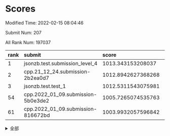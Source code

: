 # Scores

Modified Time: 2022-02-15 08:04:46

Submit Num: 207

All Rank Num: 197037

| rank |               submit               |       score        |       sigma        | pk_num |
| :--- | :--------------------------------- | :----------------- | :----------------- | :----- |
| 1    | jsonzb.test.submission_level_4     | 1013.343153208037  | 0.8266084023935887 | 3810   |
| 2    | cpp.21_12_24.submission-2b2ea0d7   | 1012.8942627368268 | 0.7983442340699446 | 3806   |
| 3    | jsonzb.test.test_1                 | 1012.5311543075981 | 0.8050421998386488 | 3810   |
| 54   | cpp.2022_01_09.submission-5b0e3de2 | 1005.7265074535763 | 0.7257813411153107 | 3806   |
| 61   | cpp.2022_01_09.submission-816672bd | 1003.9932057596842 | 0.7101032899862426 | 3807   |


<details>
<summary>全部</summary>

| rank |                 submit                 |       score        |       sigma        | pk_num |
| :--- | :------------------------------------- | :----------------- | :----------------- | :----- |
| 1    | jsonzb.test.submission_level_4         | 1013.343153208037  | 0.8266084023935887 | 3810   |
| 2    | cpp.21_12_24.submission-2b2ea0d7       | 1012.8942627368268 | 0.7983442340699446 | 3806   |
| 3    | jsonzb.test.test_1                     | 1012.5311543075981 | 0.8050421998386488 | 3810   |
| 4    | gobigger.level_3.submission_level_3_20 | 1012.1291185465504 | 0.781953342961711  | 3808   |
| 5    | gobigger.level_3.submission_level_3_4  | 1011.8453313708843 | 0.78456244043076   | 3806   |
| 6    | gobigger.level_3.submission_level_3_48 | 1011.4551864303241 | 0.7807645566069525 | 3810   |
| 7    | gobigger.level_3.submission_level_3_23 | 1011.1561247957341 | 0.757058492808495  | 3808   |
| 8    | gobigger.level_3.submission_level_3_22 | 1011.101979882629  | 0.7854251788584309 | 3807   |
| 9    | gobigger.level_3.submission_level_3_13 | 1010.8830703897127 | 0.7825365510147062 | 3810   |
| 10   | gobigger.level_3.submission_level_3_19 | 1010.7424302308394 | 0.7562182071666408 | 3808   |
| 11   | gobigger.level_3.submission_level_3_40 | 1010.7347903823212 | 0.7645008265064999 | 3812   |
| 12   | gobigger.level_3.submission_level_3_12 | 1010.6813281638786 | 0.7673479682820348 | 3810   |
| 13   | gobigger.level_3.submission_level_3_11 | 1010.6577812640576 | 0.7636884249346538 | 3809   |
| 14   | gobigger.level_3.submission_level_3_14 | 1010.6419814144576 | 0.7875943752891137 | 3805   |
| 15   | gobigger.level_3.submission_level_3_8  | 1010.5403741570465 | 0.7692020908570704 | 3803   |
| 16   | gobigger.level_3.submission_level_3_2  | 1010.5273414052427 | 0.7698417857544837 | 3808   |
| 17   | gobigger.level_3.submission_level_3_44 | 1010.520185770689  | 0.7466756571336235 | 3808   |
| 18   | gobigger.level_3.submission_level_3_45 | 1010.5053522477598 | 0.7697219887834493 | 3805   |
| 19   | gobigger.level_3.submission_level_3_47 | 1010.4632117526401 | 0.7517281211453024 | 3813   |
| 20   | gobigger.level_3.submission_level_3_49 | 1010.4108856168905 | 0.7647144892872381 | 3811   |
| 21   | gobigger.level_3.submission_level_3_0  | 1010.3329750861786 | 0.7698184372714286 | 3807   |
| 22   | gobigger.level_3.submission_level_3_38 | 1010.2685507917039 | 0.7570981576995168 | 3807   |
| 23   | gobigger.level_3.submission_level_3_28 | 1010.1925589290767 | 0.7739294138452242 | 3809   |
| 24   | gobigger.level_3.submission_level_3_29 | 1010.1602086659553 | 0.7500849884317614 | 3810   |
| 25   | gobigger.level_3.submission_level_3_24 | 1010.1254399754232 | 0.752893782509416  | 3803   |
| 26   | gobigger.level_3.submission_level_3_17 | 1010.1090626623015 | 0.7805855838496342 | 3807   |
| 27   | gobigger.level_3.submission_level_3_37 | 1010.0058864254407 | 0.7594644946629909 | 3802   |
| 28   | gobigger.level_3.submission_level_3_10 | 1009.9912222105855 | 0.7567840892559521 | 3814   |
| 29   | gobigger.level_3.submission_level_3_34 | 1009.9797709858774 | 0.7533256838108274 | 3804   |
| 30   | gobigger.level_3.submission_level_3_46 | 1009.8737880326769 | 0.755611345366582  | 3809   |
| 31   | gobigger.level_3.submission_level_3_30 | 1009.7658546878865 | 0.752182672999657  | 3810   |
| 32   | gobigger.level_3.submission_level_3_9  | 1009.7293793293153 | 0.77621379026602   | 3805   |
| 33   | gobigger.level_3.submission_level_3_7  | 1009.7147824303363 | 0.7526160794195272 | 3806   |
| 34   | gobigger.level_3.submission_level_3_3  | 1009.7132494022284 | 0.7528604231844156 | 3806   |
| 35   | gobigger.level_3.submission_level_3_35 | 1009.6901194793973 | 0.7837009959410862 | 3807   |
| 36   | gobigger.level_3.submission_level_3_41 | 1009.6774245283018 | 0.7609530781213552 | 3810   |
| 37   | gobigger.level_3.submission_level_3_25 | 1009.5509794575049 | 0.7580058090036735 | 3803   |
| 38   | gobigger.level_3.submission_level_3_39 | 1009.5354515297661 | 0.7254786132037746 | 3805   |
| 39   | gobigger.level_3.submission_level_3_1  | 1009.4758740559538 | 0.7455523337608047 | 3808   |
| 40   | gobigger.level_3.submission_level_3_21 | 1009.4685561287276 | 0.732961824779659  | 3807   |
| 41   | gobigger.level_3.submission_level_3_42 | 1009.2577453583643 | 0.759729220852846  | 3814   |
| 42   | gobigger.level_3.submission_level_3_31 | 1009.1446506689028 | 0.7435717344915648 | 3804   |
| 43   | gobigger.level_3.submission_level_3_5  | 1009.0676968580293 | 0.7542513828473948 | 3804   |
| 44   | gobigger.level_3.submission_level_3_26 | 1009.0298006232247 | 0.7420563850532671 | 3802   |
| 45   | gobigger.level_3.submission_level_3_36 | 1009.0132309154257 | 0.7393857795808791 | 3810   |
| 46   | gobigger.level_3.submission_level_3_16 | 1008.9475745900565 | 0.7537888662948699 | 3808   |
| 47   | gobigger.level_3.submission_level_3_18 | 1008.9337819442555 | 0.7527093655555537 | 3810   |
| 48   | gobigger.level_3.submission_level_3_32 | 1008.9117603385941 | 0.733757743550809  | 3809   |
| 49   | gobigger.level_3.submission_level_3_27 | 1008.8960001205232 | 0.7488355198521366 | 3808   |
| 50   | gobigger.level_3.submission_level_3_43 | 1008.8924228234032 | 0.7403912630007946 | 3809   |
| 51   | gobigger.level_3.submission_level_3_6  | 1008.2037292798254 | 0.7439065632414803 | 3809   |
| 52   | gobigger.level_3.submission_level_3_15 | 1008.0590791416191 | 0.7393327251309205 | 3809   |
| 53   | gobigger.level_3.submission_level_3_33 | 1007.9436481598067 | 0.7541338188857574 | 3811   |
| 54   | cpp.2022_01_09.submission-5b0e3de2     | 1005.7265074535763 | 0.7257813411153107 | 3806   |
| 55   | gobigger.level_1.submission_level_1_44 | 1005.3109872363004 | 0.7306738008738994 | 3808   |
| 56   | gobigger.level_1.submission_level_1_29 | 1005.1434917914544 | 0.7180274477367563 | 3808   |
| 57   | gobigger.level_1.submission_level_1_23 | 1004.560437913519  | 0.7228962017095587 | 3810   |
| 58   | gobigger.level_1.submission_level_1_8  | 1004.1178336471957 | 0.7165841403371613 | 3804   |
| 59   | gobigger.level_1.submission_level_1_21 | 1004.111461718167  | 0.7300194596526826 | 3806   |
| 60   | gobigger.level_1.submission_level_1_22 | 1004.015746523374  | 0.7183213338017924 | 3803   |
| 61   | cpp.2022_01_09.submission-816672bd     | 1003.9932057596842 | 0.7101032899862426 | 3807   |
| 62   | gobigger.level_1.submission_level_1_13 | 1003.984629804365  | 0.7160531812809929 | 3811   |
| 63   | gobigger.level_1.submission_level_1_40 | 1003.9569264539035 | 0.7274531014478864 | 3805   |
| 64   | gobigger.level_1.submission_level_1_25 | 1003.8989323576368 | 0.7111852964789072 | 3808   |
| 65   | gobigger.level_1.submission_level_1_11 | 1003.8862625401891 | 0.7150891020429075 | 3801   |
| 66   | gobigger.level_1.submission_level_1_33 | 1003.7597189916476 | 0.7245626239042653 | 3809   |
| 67   | gobigger.level_1.submission_level_1_45 | 1003.7507738620836 | 0.7334730940461177 | 3808   |
| 68   | gobigger.level_1.submission_level_1_31 | 1003.7160062971159 | 0.7149917809292126 | 3805   |
| 69   | gobigger.level_1.submission_level_1_14 | 1003.6701003483721 | 0.7128356305459587 | 3808   |
| 70   | gobigger.level_1.submission_level_1_10 | 1003.5786440604388 | 0.7125368957444717 | 3808   |
| 71   | gobigger.level_1.submission_level_1_35 | 1003.5388739668839 | 0.7229091480898163 | 3808   |
| 72   | gobigger.level_1.submission_level_1_19 | 1003.5129242785652 | 0.7251093906027526 | 3806   |
| 73   | gobigger.level_1.submission_level_1_41 | 1003.4628315604082 | 0.7110037280856273 | 3806   |
| 74   | gobigger.level_1.submission_level_1_5  | 1003.4162838211433 | 0.716974254731528  | 3804   |
| 75   | gobigger.level_1.submission_level_1_17 | 1003.3824645869183 | 0.7044370392598992 | 3811   |
| 76   | gobigger.level_1.submission_level_1_26 | 1003.364250763689  | 0.7226193810399627 | 3808   |
| 77   | gobigger.level_1.submission_level_1_36 | 1003.3320142166478 | 0.7065270286718532 | 3803   |
| 78   | gobigger.level_1.submission_level_1_27 | 1003.2475274805083 | 0.7206140592900782 | 3809   |
| 79   | gobigger.level_1.submission_level_1_49 | 1003.1525480836268 | 0.7226116128776846 | 3809   |
| 80   | gobigger.level_1.submission_level_1_39 | 1003.1277638054491 | 0.7226985731512817 | 3802   |
| 81   | gobigger.level_1.submission_level_1_12 | 1003.1166231810599 | 0.7059671118618042 | 3805   |
| 82   | gobigger.level_1.submission_level_1_0  | 1003.0199790989086 | 0.7062822081313131 | 3808   |
| 83   | gobigger.level_1.submission_level_1_38 | 1002.9752818478812 | 0.7297315038235348 | 3811   |
| 84   | gobigger.level_1.submission_level_1_32 | 1002.9612057467056 | 0.7236820918699967 | 3809   |
| 85   | gobigger.level_1.submission_level_1_1  | 1002.9610212752015 | 0.7228829240685086 | 3806   |
| 86   | gobigger.level_1.submission_level_1_30 | 1002.8708353988461 | 0.7190318430836075 | 3806   |
| 87   | gobigger.level_1.submission_level_1_16 | 1002.8657087182852 | 0.7093286233483295 | 3805   |
| 88   | gobigger.level_1.submission_level_1_46 | 1002.8601705535956 | 0.7078486856035169 | 3804   |
| 89   | gobigger.level_1.submission_level_1_20 | 1002.8397452176441 | 0.7216189730254596 | 3809   |
| 90   | gobigger.level_1.submission_level_1_24 | 1002.787650829319  | 0.7171907437557686 | 3804   |
| 91   | gobigger.level_1.submission_level_1_48 | 1002.7568183715971 | 0.707421417597292  | 3813   |
| 92   | gobigger.level_1.submission_level_1_34 | 1002.7506265721954 | 0.7139344724966753 | 3805   |
| 93   | gobigger.level_1.submission_level_1_28 | 1002.7389625016109 | 0.7157722583700308 | 3811   |
| 94   | gobigger.level_1.submission_level_1_3  | 1002.654262343971  | 0.7115850706944241 | 3808   |
| 95   | gobigger.level_1.submission_level_1_9  | 1002.6339646758279 | 0.7102323962199989 | 3803   |
| 96   | gobigger.level_1.submission_level_1_43 | 1002.4895662132179 | 0.7240629009447385 | 3810   |
| 97   | gobigger.level_1.submission_level_1_18 | 1002.4441248439234 | 0.7118742953704676 | 3808   |
| 98   | gobigger.level_1.submission_level_1_42 | 1002.4114193925175 | 0.7278015854480747 | 3813   |
| 99   | gobigger.level_1.submission_level_1_37 | 1002.355046505931  | 0.7174154169362251 | 3805   |
| 100  | gobigger.level_1.submission_level_1_2  | 1002.2763207507662 | 0.7120263284846952 | 3806   |
| 101  | gobigger.level_1.submission_level_1_6  | 1002.1485532287692 | 0.7223906692769386 | 3805   |
| 102  | gobigger.level_1.submission_level_1_47 | 1001.8527889380939 | 0.714968807171866  | 3809   |
| 103  | gobigger.level_1.submission_level_1_15 | 1001.7855110977338 | 0.7054699050714497 | 3804   |
| 104  | gobigger.level_1.submission_level_1_4  | 1001.3383452117772 | 0.7132815910823814 | 3807   |
| 105  | gobigger.level_1.submission_level_1_7  | 1001.2999071224202 | 0.7148386578404703 | 3813   |
| 106  | gobigger.random.submission_random_17   | 997.493297024599   | 0.7162996603651935 | 3807   |
| 107  | gobigger.random.submission_random_47   | 997.281937048197   | 0.7065484906581415 | 3812   |
| 108  | gobigger.random.submission_random_35   | 996.9369856082019  | 0.7081709866448509 | 3809   |
| 109  | gobigger.random.submission_random_29   | 996.9309515065285  | 0.7102004336664666 | 3805   |
| 110  | gobigger.random.submission_random_42   | 996.8997237130708  | 0.7257434589451941 | 3810   |
| 111  | gobigger.random.submission_random_12   | 996.8088652290575  | 0.702003236099464  | 3807   |
| 112  | gobigger.random.submission_random_34   | 996.7718559529926  | 0.7012003004586375 | 3812   |
| 113  | gobigger.random.submission_random_0    | 996.660302453693   | 0.7186961173954176 | 3804   |
| 114  | gobigger.random.submission_random_2    | 996.530960596839   | 0.7187083470418634 | 3809   |
| 115  | gobigger.random.submission_random_49   | 996.5304742567088  | 0.6963725656218145 | 3809   |
| 116  | gobigger.random.submission_random_8    | 996.5122816736532  | 0.7096731651530027 | 3808   |
| 117  | gobigger.random.submission_random_37   | 996.4487068648746  | 0.7067868050255888 | 3804   |
| 118  | gobigger.random.submission_random_19   | 996.4207692247631  | 0.7113353760910092 | 3805   |
| 119  | gobigger.random.submission_random_26   | 996.3516895371828  | 0.7147714299931366 | 3812   |
| 120  | gobigger.random.submission_random_21   | 996.3481223262577  | 0.7102930660956833 | 3805   |
| 121  | gobigger.random.submission_random_13   | 996.342503066969   | 0.7089795043480832 | 3805   |
| 122  | gobigger.random.submission_random_18   | 996.3421942191534  | 0.7042767962127423 | 3806   |
| 123  | gobigger.random.submission_random_25   | 996.313580333371   | 0.7110111873196353 | 3811   |
| 124  | gobigger.random.submission_random_32   | 996.2768939415163  | 0.6881526548122417 | 3809   |
| 125  | gobigger.random.submission_random_15   | 996.1968827312052  | 0.7165569411883724 | 3805   |
| 126  | gobigger.random.submission_random_39   | 996.171882041209   | 0.7224064603283057 | 3809   |
| 127  | gobigger.random.submission_random_44   | 996.1360601713371  | 0.7143152034206856 | 3806   |
| 128  | gobigger.random.submission_random_11   | 996.0373351797998  | 0.7159410679592886 | 3806   |
| 129  | gobigger.random.submission_random_30   | 996.0280039477854  | 0.7065662402993087 | 3814   |
| 130  | gobigger.random.submission_random_43   | 995.9514854021492  | 0.6996234283386984 | 3809   |
| 131  | gobigger.random.submission_random_31   | 995.9398041025812  | 0.7075229758687325 | 3802   |
| 132  | gobigger.random.submission_random_16   | 995.909958921848   | 0.7028623580916548 | 3810   |
| 133  | gobigger.random.submission_random_46   | 995.9023739847717  | 0.7066925420357022 | 3809   |
| 134  | gobigger.random.submission_random_45   | 995.7934880326547  | 0.7171997090439884 | 3809   |
| 135  | gobigger.random.submission_random_7    | 995.7923341587107  | 0.7164994008907053 | 3811   |
| 136  | gobigger.random.submission_random_6    | 995.7746262139727  | 0.7101067751780954 | 3812   |
| 137  | gobigger.random.submission_random_33   | 995.7707724142923  | 0.7003196321933963 | 3807   |
| 138  | gobigger.random.submission_random_1    | 995.7385844479036  | 0.7121817703016159 | 3804   |
| 139  | gobigger.random.submission_random_24   | 995.7320764310163  | 0.711283703580147  | 3811   |
| 140  | gobigger.random.submission_random_27   | 995.7038986233259  | 0.7259297978681947 | 3815   |
| 141  | gobigger.random.submission_random_3    | 995.7031417678477  | 0.7043231128833042 | 3809   |
| 142  | gobigger.random.submission_random_48   | 995.693424103287   | 0.7144819850546197 | 3808   |
| 143  | gobigger.random.submission_random_41   | 995.6361589295149  | 0.7005295931014194 | 3812   |
| 144  | gobigger.random.submission_random_14   | 995.6272162670602  | 0.7132069150759789 | 3801   |
| 145  | gobigger.random.submission_random_10   | 995.619707627373   | 0.6925733766157521 | 3812   |
| 146  | gobigger.random.submission_random_38   | 995.6134980607786  | 0.7051854600008843 | 3808   |
| 147  | gobigger.random.submission_random_36   | 995.5945536259045  | 0.7130763388413814 | 3810   |
| 148  | gobigger.random.submission_random_5    | 995.5709686346582  | 0.7074153032445721 | 3808   |
| 149  | gobigger.random.submission_random_23   | 995.4235665346978  | 0.7150674078387504 | 3806   |
| 150  | gobigger.random.submission_random_28   | 995.3762787780101  | 0.7192385437904714 | 3807   |
| 151  | gobigger.random.submission_random_4    | 995.3045958586994  | 0.7123697030116315 | 3803   |
| 152  | gobigger.random.submission_random_40   | 995.0893198840745  | 0.7282331803856142 | 3808   |
| 153  | gobigger.random.submission_random_9    | 994.8122916889805  | 0.7299029362093851 | 3807   |
| 154  | gobigger.random.submission_random_22   | 994.5782378990227  | 0.7063912422035982 | 3808   |
| 155  | gobigger.random.submission_random_20   | 994.5587399950343  | 0.7056074042203913 | 3808   |
| 156  | gobigger.level_2.submission_level_2_34 | 994.1968560538153  | 0.7211149152311208 | 3805   |
| 157  | gobigger.level_2.submission_level_2_48 | 994.146827806978   | 0.7324688145536271 | 3804   |
| 158  | gobigger.level_2.submission_level_2_5  | 994.1204955298545  | 0.7412166129554675 | 3811   |
| 159  | gobigger.level_2.submission_level_2_6  | 994.0019419270576  | 0.7117015381404161 | 3805   |
| 160  | gobigger.level_2.submission_level_2_14 | 993.6676692225017  | 0.7317979650198801 | 3803   |
| 161  | gobigger.level_2.submission_level_2_2  | 993.2878387589516  | 0.7216373509609519 | 3812   |
| 162  | gobigger.level_2.submission_level_2_37 | 993.2875980875219  | 0.7338384682258388 | 3806   |
| 163  | gobigger.level_2.submission_level_2_1  | 993.0776103310803  | 0.7301436488721356 | 3805   |
| 164  | gobigger.level_2.submission_level_2_46 | 993.0474054053035  | 0.721051109761487  | 3802   |
| 165  | gobigger.level_2.submission_level_2_19 | 992.9199639797451  | 0.7282311645267217 | 3802   |
| 166  | gobigger.level_2.submission_level_2_20 | 992.8595371412952  | 0.7328655841376208 | 3805   |
| 167  | gobigger.level_2.submission_level_2_31 | 992.8014866752538  | 0.7290125077287235 | 3808   |
| 168  | gobigger.level_2.submission_level_2_42 | 992.7723594501629  | 0.7473969953929902 | 3807   |
| 169  | gobigger.level_2.submission_level_2_8  | 992.6158701936666  | 0.7349411618818423 | 3803   |
| 170  | gobigger.level_2.submission_level_2_36 | 992.6150651820031  | 0.7626564950755942 | 3805   |
| 171  | gobigger.level_2.submission_level_2_24 | 992.5334557377265  | 0.743940586010208  | 3807   |
| 172  | gobigger.level_2.submission_level_2_4  | 992.4516576128085  | 0.7483172078203679 | 3807   |
| 173  | gobigger.level_2.submission_level_2_17 | 992.4085593378635  | 0.745236240158637  | 3808   |
| 174  | gobigger.level_2.submission_level_2_10 | 992.4048474462301  | 0.7386533486165632 | 3799   |
| 175  | gobigger.level_2.submission_level_2_11 | 992.3221779397825  | 0.7530307423915207 | 3805   |
| 176  | gobigger.level_2.submission_level_2_39 | 992.3176130263688  | 0.7256038092786471 | 3808   |
| 177  | gobigger.level_2.submission_level_2_33 | 992.2947039674507  | 0.7317959090551441 | 3814   |
| 178  | gobigger.level_2.submission_level_2_28 | 992.2938809865104  | 0.7480499032444843 | 3808   |
| 179  | gobigger.level_2.submission_level_2_7  | 992.2871234028258  | 0.7444693190196484 | 3806   |
| 180  | gobigger.level_2.submission_level_2_45 | 992.2700335269965  | 0.730829150414948  | 3806   |
| 181  | gobigger.level_2.submission_level_2_38 | 992.0135569796068  | 0.7404233002129021 | 3809   |
| 182  | gobigger.level_2.submission_level_2_9  | 991.9518964759111  | 0.7234285019233427 | 3802   |
| 183  | gobigger.level_2.submission_level_2_40 | 991.9359248533251  | 0.7557174820547726 | 3807   |
| 184  | gobigger.level_2.submission_level_2_26 | 991.8805564884323  | 0.7631220482076951 | 3813   |
| 185  | gobigger.level_2.submission_level_2_23 | 991.8213936309764  | 0.7320172733614596 | 3811   |
| 186  | gobigger.level_2.submission_level_2_29 | 991.8103393020479  | 0.7538126445423962 | 3809   |
| 187  | gobigger.level_2.submission_level_2_27 | 991.7397024267933  | 0.7408261887534575 | 3812   |
| 188  | gobigger.level_2.submission_level_2_3  | 991.6976524849291  | 0.754110565735183  | 3810   |
| 189  | gobigger.level_2.submission_level_2_47 | 991.6031986409558  | 0.7497015427796334 | 3811   |
| 190  | gobigger.level_2.submission_level_2_15 | 991.6026715123331  | 0.7440692690547815 | 3813   |
| 191  | gobigger.level_2.submission_level_2_35 | 991.6019986962268  | 0.7455600427668432 | 3807   |
| 192  | gobigger.level_2.submission_level_2_16 | 991.5841207841997  | 0.7729331989060434 | 3810   |
| 193  | gobigger.level_2.submission_level_2_25 | 991.5494756464965  | 0.7700479316324542 | 3803   |
| 194  | gobigger.level_2.submission_level_2_13 | 991.5239391433558  | 0.7716455398644526 | 3808   |
| 195  | gobigger.level_2.submission_level_2_43 | 991.4575285791025  | 0.7340700321864123 | 3809   |
| 196  | gobigger.level_2.submission_level_2_44 | 991.3670584130887  | 0.7570660103440083 | 3802   |
| 197  | gobigger.level_2.submission_level_2_0  | 991.309740341686   | 0.7559856900288647 | 3809   |
| 198  | gobigger.level_2.submission_level_2_21 | 991.21734035441    | 0.7581462053322799 | 3802   |
| 199  | gobigger.level_2.submission_level_2_22 | 991.160936311897   | 0.7656815722865358 | 3806   |
| 200  | gobigger.level_2.submission_level_2_30 | 991.0413052766534  | 0.7701705213834993 | 3806   |
| 201  | gobigger.level_2.submission_level_2_18 | 991.0296449338133  | 0.7445903014449382 | 3811   |
| 202  | gobigger.level_2.submission_level_2_12 | 990.7313776910606  | 0.7543587144714387 | 3807   |
| 203  | gobigger.level_2.submission_level_2_32 | 990.3741064054233  | 0.7640587629525889 | 3805   |
| 204  | gobigger.level_2.submission_level_2_49 | 989.9238042692193  | 0.7778660809042023 | 3812   |
| 205  | gobigger.level_2.submission_level_2_41 | 989.5930262603946  | 0.802241875037348  | 3810   |
| 206  | gobigger.none.submission_none_0        | 976.8622652285285  | 1.4503505630832116 | 3806   |
| 207  | gobigger.none.submission_none_1        | 975.8649753276305  | 1.432549715087007  | 3806   |

</details>